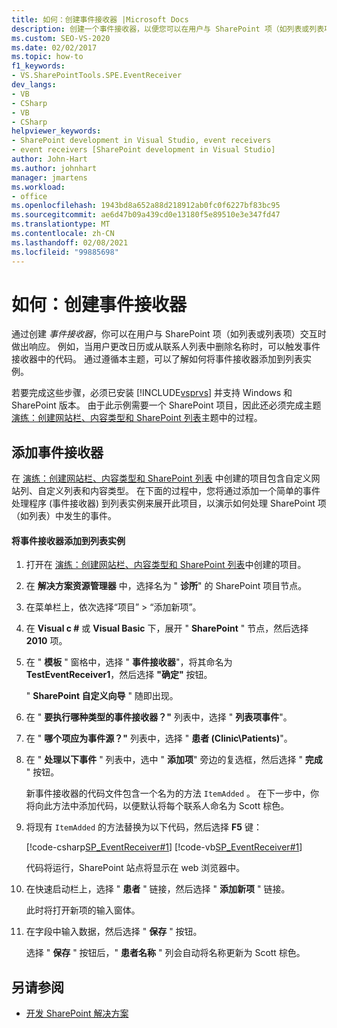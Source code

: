 ```yaml
---
title: 如何：创建事件接收器 |Microsoft Docs
description: 创建一个事件接收器，以便您可以在用户与 SharePoint 项（如列表或列表项）交互时做出响应。
ms.custom: SEO-VS-2020
ms.date: 02/02/2017
ms.topic: how-to
f1_keywords:
- VS.SharePointTools.SPE.EventReceiver
dev_langs:
- VB
- CSharp
- VB
- CSharp
helpviewer_keywords:
- SharePoint development in Visual Studio, event receivers
- event receivers [SharePoint development in Visual Studio]
author: John-Hart
ms.author: johnhart
manager: jmartens
ms.workload:
- office
ms.openlocfilehash: 1943bd8a652a88d218912ab0fc0f6227bf83bc95
ms.sourcegitcommit: ae6d47b09a439cd0e13180f5e89510e3e347fd47
ms.translationtype: MT
ms.contentlocale: zh-CN
ms.lasthandoff: 02/08/2021
ms.locfileid: "99885698"
---
```

# <a name="how-to-create-an-event-receiver"></a>如何：创建事件接收器
  通过创建 *事件接收器*，你可以在用户与 SharePoint 项（如列表或列表项）交互时做出响应。 例如，当用户更改日历或从联系人列表中删除名称时，可以触发事件接收器中的代码。 通过遵循本主题，可以了解如何将事件接收器添加到列表实例。

 若要完成这些步骤，必须已安装 [!INCLUDE[vsprvs](../sharepoint/includes/vsprvs-md.md)] 并支持 Windows 和 SharePoint 版本。 由于此示例需要一个 SharePoint 项目，因此还必须完成主题 [演练：创建网站栏、内容类型和 SharePoint 列表](../sharepoint/walkthrough-create-a-site-column-content-type-and-list-for-sharepoint.md)主题中的过程。

## <a name="adding-an-event-receiver"></a>添加事件接收器
 在 [演练：创建网站栏、内容类型和 SharePoint 列表](../sharepoint/walkthrough-create-a-site-column-content-type-and-list-for-sharepoint.md) 中创建的项目包含自定义网站列、自定义列表和内容类型。 在下面的过程中，您将通过添加一个简单的事件处理程序 (事件接收器) 到列表实例来展开此项目，以演示如何处理 SharePoint 项（如列表）中发生的事件。

#### <a name="to-add-an-event-receiver-to-the-list-instance"></a>将事件接收器添加到列表实例

1. 打开在 [演练：创建网站栏、内容类型和 SharePoint 列表](../sharepoint/walkthrough-create-a-site-column-content-type-and-list-for-sharepoint.md)中创建的项目。

2. 在 **解决方案资源管理器** 中，选择名为 " **诊所**" 的 SharePoint 项目节点。

3. 在菜单栏上，依次选择“项目” > “添加新项”。

4. 在 **Visual c #** 或 **Visual Basic** 下，展开 " **SharePoint** " 节点，然后选择 **2010** 项。

5. 在 " **模板** " 窗格中，选择 " **事件接收器**"，将其命名为 **TestEventReceiver1**，然后选择 **"确定"** 按钮。

     " **SharePoint 自定义向导** " 随即出现。

6. 在 " **要执行哪种类型的事件接收器？"** 列表中，选择 " **列表项事件**"。

7. 在 " **哪个项应为事件源？"** 列表中，选择 " **患者 (Clinic\Patients)**"。

8. 在 " **处理以下事件** " 列表中，选中 " **添加项**" 旁边的复选框，然后选择 " **完成** " 按钮。

     新事件接收器的代码文件包含一个名为的方法 `ItemAdded` 。 在下一步中，你将向此方法中添加代码，以便默认将每个联系人命名为 Scott 棕色。

9. 将现有 `ItemAdded` 的方法替换为以下代码，然后选择 **F5** 键：

     [!code-csharp[SP_EventReceiver#1](../sharepoint/codesnippet/CSharp/CustomField1/TestEventReceiver1/TestEventReceiver1.cs#1)]
     [!code-vb[SP_EventReceiver#1](../sharepoint/codesnippet/VisualBasic/CustomField1_VB/EventReceiver1/EventReceiver1.vb#1)]

     代码将运行，SharePoint 站点将显示在 web 浏览器中。

10. 在快速启动栏上，选择 " **患者** " 链接，然后选择 " **添加新项** " 链接。

     此时将打开新项的输入窗体。

11. 在字段中输入数据，然后选择 " **保存** " 按钮。

     选择 " **保存** " 按钮后，" **患者名称** " 列会自动将名称更新为 Scott 棕色。

## <a name="see-also"></a>另请参阅

- [开发 SharePoint 解决方案](../sharepoint/developing-sharepoint-solutions.md)